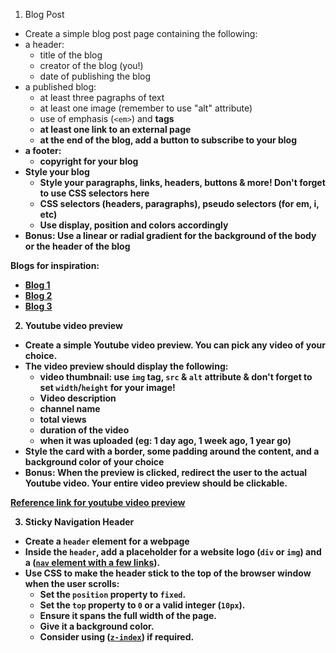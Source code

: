 1. Blog Post
- Create a simple blog post page containing the following:
 - a header:
    - title of the blog
    - creator of the blog (you!)
    - date of publishing the blog
 - a published blog:
    - at least three pagraphs of text
    - at least one image  (remember to use "alt" attribute)
    - use of emphasis (`<em>`) and <strong> tags
    - at least one link to an external page
    - at the end of the blog, add a button to subscribe to your blog
 - a footer:
    - copyright for your blog
- Style your blog
   - Style your paragraphs, links, headers, buttons & more! Don't forget to use CSS selectors here
   - CSS selectors (headers, paragraphs), pseudo selectors (for em, i, etc)
   - Use display, position and colors accordingly
- **Bonus**: Use a linear or radial gradient for the background of the body or the header of the blog

Blogs for inspiration:
 - [Blog 1](https://cupcakesandcashmere.com/diy/turning-digital-photos-into-prints)
 - [Blog 2](https://cupofjo.com/2025/03/28/have-a-lovely-weekend-54/)
 - [Blog 3](https://designformankind.com/2024/12/a-goal-for-2025-or-forever/)


2. Youtube video preview
- Create a simple Youtube video preview. You can pick any video of your choice.
- The video preview should display the following:
   - video thumbnail: use `img` tag, `src` & `alt` attribute & don't forget to set `width`/`height` for your image!
   - Video description
   - channel name
   - total views
   - duration of the video
   - when it was uploaded (eg: 1 day ago, 1 week ago, 1 year go)
- Style the card with a border, some padding around the content, and a background color of your choice
- **Bonus**: When the preview is clicked, redirect the user to the actual Youtube video. Your entire video preview should be clickable.

[Reference link for youtube video preview](https://github.com/Nikhilnair48/FSD-C-WE-E-B22/blob/main/lecture-7/homework/youtube-video-thumbnail-reference.png)

3. Sticky Navigation Header
 - Create a `header` element for a webpage
 - Inside the `header`, add a placeholder for a website logo (`div` or `img`) and a ([`nav` element with a few links](https://www.w3schools.com/TAgs/tag_nav.asp)).
 - Use CSS to make the header stick to the top of the browser window when the user scrolls:
    - Set the `position` property to `fixed`.
    - Set the `top` property to `0` or a valid integer (`10px`).
    - Ensure it spans the full width of the page.
    - Give it a background color.
    - Consider using ([`z-index`](https://www.w3schools.com/cssref/pr_pos_z-index.php)) if required.